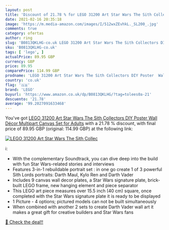 ```yaml
---
layout: post
title: 'Discount of 21.78 % for LEGO 31200 Art Star Wars The Sith Collec'
date: 2021-02-16 20:35:18
image: 'https://m.media-amazon.com/images/I/512wxZEvhkL._SL200_.jpg'
comments: true
category: ofertas
author: ring
slug: 'B0813QKLHG-co.uk LEGO 31200 Art Star Wars The Sith Collectors DIY Poster...'
sku: 'B0813QKLHG-co.uk'
tags: [ 'lego', ]
actualPrice: 89.95 GBP
currency: GBP
price: 89.95
comparePrice: 114.99 GBP
prodname: 'LEGO 31200 Art Star Wars The Sith Collectors DIY Poster  Wall Décor  Multipart Canvas  Set for Adults'
country: 'co.uk'
flag: '🇬🇧'
brand: 'LEGO'
buyurl: 'https://www.amazon.co.uk/dp/B0813QKLHG/?tag=tolees0a-21'
descuento: '21.78'
average: '99.2027091633468'
---
```


You've got [LEGO 31200 Art Star Wars The Sith Collectors DIY Poster  Wall Décor  Multipart Canvas  Set for Adults](https://www.amazon.co.uk/dp/B0813QKLHG/?tag=tolees0a-21) with a  21.78 % discount, with final price of 89.95 GBP (original: 114.99 GBP) at the following link:

[![LEGO 31200 Art Star Wars The Sith Collec](https://m.media-amazon.com/images/I/512wxZEvhkL._SL200_.jpg)](https://www.amazon.co.uk/dp/B0813QKLHG/?tag=tolees0a-21)

ℹ️:

- With the complementary Soundtrack, you can dive deep into the build with fun Star Wars-related stories and interviews
- Features 3-in-1 rebuildable portrait set : in one go create 1 of 3 powerful Sith Lords portraits: Darth Maul, Kylo Ren and Darth Vader
- Includes 9 canvas wall decor plates, a Star Wars signature plate, brick-built LEGO frame, new hanging element and piece separator
- This LEGO art piece measures over 15.5 inch (40 cm) square, once completed with the Star Wars signature plate it is ready to be displayed
- 1 Picture - 4 options; pictured models can not be built simultaneously
- When combined with another 2 sets to create Darth Vader wall art it makes a great gift for creative builders and Star Wars fans

[🛒 Check the deal!!](https://www.amazon.co.uk/dp/B0813QKLHG/?tag=tolees0a-21)
